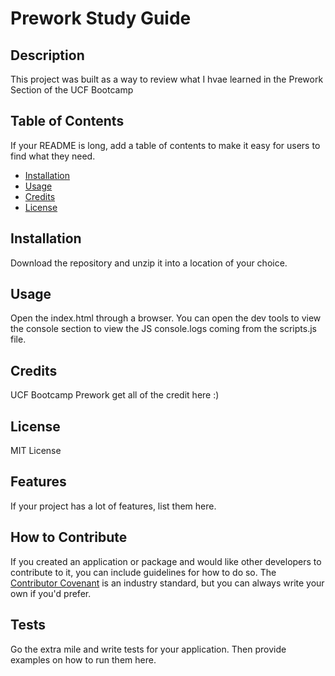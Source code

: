 # Prework Study Guide

## Description

This project was built as a way to review what I hvae learned in the Prework Section of the UCF Bootcamp

## Table of Contents

If your README is long, add a table of contents to make it easy for users to find what they need.

- [Installation](#installation)
- [Usage](#usage)
- [Credits](#credits)
- [License](#license)

## Installation

Download the repository and unzip it into a location of your choice.

## Usage

Open the index.html through a browser. You can open the dev tools to view the console section to view the JS console.logs coming from the scripts.js file. 

## Credits

UCF Bootcamp Prework get all of the credit here :) 

## License

MIT License

## Features

If your project has a lot of features, list them here.

## How to Contribute

If you created an application or package and would like other developers to contribute to it, you can include guidelines for how to do so. The [Contributor Covenant](https://www.contributor-covenant.org/) is an industry standard, but you can always write your own if you'd prefer.

## Tests

Go the extra mile and write tests for your application. Then provide examples on how to run them here.
